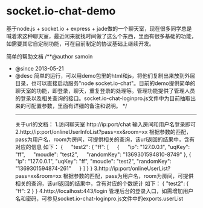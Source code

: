 socket.io-chat-demo
===================

基于node.js + socket.io + express + jade做的一个聊天室，现在很多同学总是喊着求这种聊天室，最近闲来就找时间做了这么个东西，里面有很多基础的功能，如需要其它自定制功能，可在目前制定的协议基础上继续开发。


简单的帮助文档
/**@author samoin
*  @since 2013-05-21
*  @desc 简单的运行，可以用demo包里的html和js，将他们复制出来放到外层目录，也可以直接启动服务"node socket.io-chat"。目前的demo提供简单的聊天室的功能，即登录，聊天，重复登录的处理等。管理功能提供了管理人员的登录以及相关查询的接口。socket.io-chat-loginpro.js文件中为目前抽取出来的可配置参数，里面有详细的备注和说明。
*/<hr/>
关于url的文档：
1.访问聊天室
http://ip:port/chat
输入房间和用户名登录即可
2.http://ip:port/onlineUserInfoList?pass=xx&room=xx
根据参数的匹配，pass为用户名，room为房间，可提供相关的查询，该url返回的结果中，含有对应的信息
如下：
{
　 "test2": {
   "ff": [
　     {
　       "ip": "127.0.0.1",
       "uqKey": "ff",
　       "moudle": "test2",
　       "randomKey": "1369301594810-8749"
      },
      {
        "ip": "127.0.0.1",
        "uqKey": "ff",
        "moudle": "test2",
        "randomKey": "1369301594874-261"
　     }
    ]
  }
}
3.http://ip:port/onlineUserList?pass=xx&room=xx
根据参数的匹配，pass为用户名，room为房间，可提供相关的查询，该url返回的结果中，含有对应的个数统计
如下：
{
  "test2": {
    "ff": 2
  }
}
4.http://localhost:443/login
管理后台的登录入口，如需增加用户名和密码，可参见socket.io-chat-loginpro.js文件中的exports.userList
